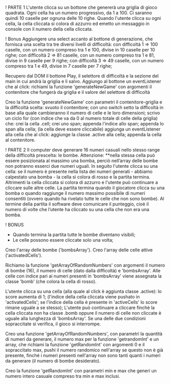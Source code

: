 ! PARTE 1
L'utente clicca su un bottone che genererà una griglia di gioco quadrata. Ogni cella ha un numero progressivo, da 1 a 100. Ci saranno quindi 10 caselle per ognuna delle 10 righe. Quando l'utente clicca su ogni cella, la cella cliccata si colora di azzurro ed emetto un messaggio in console con il numero della cella cliccata.

! Bonus
Aggiungere una select accanto al bottone di generazione, che fornisca una scelta tra tre diversi livelli di difficoltà:
con difficoltà 1 => 100 caselle, con un numero compreso tra 1 e 100, divise in 10 caselle per 10 righe;
con difficoltà 2 => 81 caselle, con un numero compreso tra 1 e 81, divise in 9 caselle per 9 righe;
con difficoltà 3 => 49 caselle, con un numero compreso tra 1 e 49, divise in 7 caselle per 7 righe;



Recupero dal DOM il bottone Play, il selettore di difficoltà e la sezione del main in cui andrà la griglia e li salvo.
Aggiungo al bottone un eventListener che al click:
    richiami la funzione 'generateNewGame' con argomenti il contenitore che fungerà da griglia e il valore del selettore di difficoltà


Creo la funzione 'generateNewGame' con parametri il contenitore-griglia e la difficoltà scelta: 
    svuoto il contenitore;
    con uno switch setto la difficoltà in base alla quale cambieranno il numero di celle e le loro dimensioni;
    scrivo un ciclo for (con indice che va da 0 al numero totale di celle della griglia) che:
        crei la cella .cell;
        crei uno span;
        appenda l'indice allo span; 
        appenda lo span alla cella;
        (la cella deve essere cliccabile)
        aggiunga un eventListener alla cella che al click:
            aggiunge la classe .active alla cella; 
        appenda la cella al contenitore.


! PARTE 2
Il computer deve generare 16 numeri casuali nello stesso range della difficoltà prescelta: le bombe.
Attenzione: **nella stessa cella può essere posizionata al massimo una bomba, perciò nell’array delle bombe non potranno esserci due numeri uguali.
In seguito l'utente clicca su una cella: se il numero è presente nella lista dei numeri generati - abbiamo calpestato una bomba - la cella si colora di rosso e la partita termina.
Altrimenti la cella cliccata si colora di azzurro e l'utente può continuare a cliccare sulle altre celle.
La partita termina quando il giocatore clicca su una bomba o quando raggiunge il numero massimo possibile di numeri consentiti (ovvero quando ha rivelato tutte le celle che non sono bombe).
Al termine della partita il software deve comunicare il punteggio, cioè il numero di volte che l’utente ha cliccato su una cella che non era una bomba.

! BONUS
- Quando termina la partita tutte le bombe diventano visibili;
- Le celle possono essere cliccate solo una volta;

Creo l'array delle bombe ('bombsArray').
Creo l'array delle celle attive ('activatedCells').

Richiamo la funzione 'getArrayOfRandomNumbers' con argomenti il numero di bombe (16), il numero di celle (dato dalla difficoltà) e 'bombsArray'.
Alle celle con indice pari ai numeri presenti in 'bombsArray' viene assegnata la classe 'bomb' (che colora la cella di rosso).

L'utente clicca su una cella (alla quale al click è aggiunta classe .active):
    lo score aumenta di 1;
    (l'indice della cella cliccata viene pushato in 'activatedCells';
    se l'indice della cella è presente in 'activeCells' lo score rimane uguale a se stesso);
L'utente può continuare a cliccare finchè la cella cliccata non ha classe .bomb oppure il numero di celle non cliccate è uguale alla lunghezza di 'bombsArray'.
Se una delle due condizioni sopraccitate si verifica, il gioco si interrompe. 

Creo una funzione 'getArrayOfRandomNumbers', con parametri la quantità di numeri da generare, il numero max  per la funzione 'getrandomInt' e un array, che 
    richiami la funzione 'getRandomInt' con argomenti 0 e il sopraccitato max, 
    pushi il numero randomico nell'array se questo non è già presente,
    finché i numeri presenti nell'array non sono tanti quanti i numeri da generare (il numero di bombe desiderato).


Creo la funzione 'getRandomInt' con parametri min e max che
    generi un numero intero casuale compreso tra min e max inclusi.